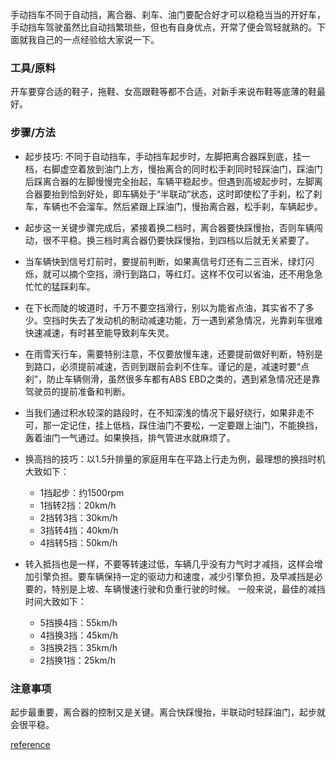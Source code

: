 手动挡车不同于自动挡，离合器、刹车、油门要配合好才可以稳稳当当的开好车，手动挡车驾驶虽然比自动挡繁琐些，但也有自身优点，开常了便会驾轻就熟的。下面就我自己的一点经验给大家说一下。
### 工具/原料
开车要穿合适的鞋子，拖鞋、女高跟鞋等都不合适，对新手来说布鞋等底薄的鞋最好。

### 步骤/方法

- 起步技巧: 不同于自动挡车，手动挡车起步时，左脚把离合器踩到底，挂一档，右脚虚空着放到油门上方，慢抬离合的同时松手刹同时轻踩油门，踩油门后踩离合器的左脚慢慢完全抬起，车辆平稳起步。但遇到高坡起步时，左脚离合器要抬到恰到好处，即车辆处于“半联动”状态，这时即使松了手刹，松了刹车，车辆也不会溜车。然后紧跟上踩油门，慢抬离合器，松手刹，车辆起步。

- 起步这一关键步骤完成后，紧接着换二档时，离合器要快踩慢抬，否则车辆闯动，很不平稳。换三档时离合器仍要快踩慢抬，到四档以后就无关紧要了。

- 当车辆快到信号灯前时，要提前判断，如果离信号灯还有二三百米，绿灯闪烁，就可以摘个空挡，滑行到路口，等红灯。这样不仅可以省油，还不用急急忙忙的猛踩刹车。

- 在下长而陡的坡道时，千万不要空挡滑行，别以为能省点油，其实省不了多少。空挡时失去了发动机的制动减速功能，万一遇到紧急情况，光靠刹车很难快速减速，有时甚至能导致刹车失灵。

- 在雨雪天行车，需要特别注意，不仅要放慢车速，还要提前做好判断，特别是到路口，必须提前减速，否则到跟前会刹不住车。谨记的是，减速时要“点刹”，防止车辆侧滑，虽然很多车都有ABS EBD之类的，遇到紧急情况还是靠驾驶员的提前准备和判断。

- 当我们通过积水较深的路段时，在不知深浅的情况下最好绕行，如果非走不可，那一定记住，挂上低档，踩住油门不要松，一定要跟上油门，不能换挡，轰着油门一气通过。如果换挡，排气管进水就麻烦了。

- 换高挡的技巧：以1.5升排量的家庭用车在平路上行走为例，最理想的换挡时机大致如下：
  - 1挡起步：约1500rpm
  - 1挡转2挡：20km/h
  - 2挡转3挡：30km/h
  - 3挡转4挡：40km/h
  - 4挡转5挡：50km/h
- 转入抵挡也是一样，不要等转速过低，车辆几乎没有力气时才减挡，这样会增加引擎负担。要车辆保持一定的驱动力和速度，减少引擎负担，及早减挡是必要的，特别是上坡、车辆慢速行驶和负重行驶的时候。 一般来说，最佳的减挡时间大致如下：
  - 5挡换4挡：55km/h
  - 4挡换3挡：45km/h
  - 3挡换2挡：35km/h 
  - 2挡换1挡：25km/h

### 注意事项
起步最重要，离合器的控制又是关键。离合快踩慢抬，半联动时轻踩油门，起步就会很平稳。

[reference](https://jingyan.baidu.com/article/ff42efa97b0796c19e220233.html)
